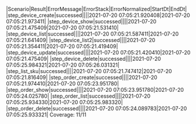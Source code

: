 |Scenario|Result|ErrorMessage|ErrorStack|ErrorNormalized|StartDt|EndDt|
|step_device_create|successed||||2021-07-20 07:05:21.920408|2021-07-20 07:05:21.973411|
|step_device_show|successed||||2021-07-20 07:05:21.475409|2021-07-20 07:05:21.531410|
|step_device_list|successed||||2021-07-20 07:05:21.587411|2021-07-20 07:05:21.641409|
|step_device_list2|successed||||2021-07-20 07:05:21.354411|2021-07-20 07:05:21.419409|
|step_device_update|successed||||2021-07-20 07:05:21.420410|2021-07-20 07:05:21.475409|
|step_device_delete|successed||||2021-07-20 07:05:25.984321|2021-07-20 07:05:26.031321|
|step_list_sku|successed||||2021-07-20 07:05:21.747412|2021-07-20 07:05:21.816409|
|step_order_create|successed||||2021-07-20 07:05:21.974410|2021-07-20 07:05:23.951780|
|step_order_show|successed||||2021-07-20 07:05:23.951780|2021-07-20 07:05:24.025780|
|step_order_list|successed||||2021-07-20 07:05:25.934330|2021-07-20 07:05:25.983320|
|step_order_delete|successed||||2021-07-20 07:05:24.089783|2021-07-20 07:05:25.933321|
Coverage: 11/11
